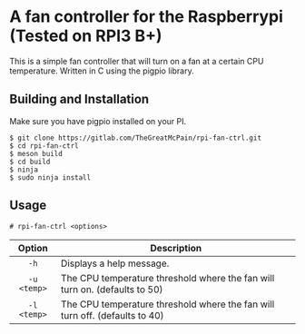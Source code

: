 # A fan controller for the Raspberrypi (Tested on RPI3 B+)

This is a simple fan controller that will turn on a fan at a certain CPU temperature.
Written in C using the pigpio library.

## Building and Installation

Make sure you have pigpio installed on your PI.

```
$ git clone https://gitlab.com/TheGreatMcPain/rpi-fan-ctrl.git
$ cd rpi-fan-ctrl
$ meson build
$ cd build
$ ninja
$ sudo ninja install
```

## Usage

```
# rpi-fan-ctrl <options>
```

| Option | Description |
|:------:| ----------- |
| `-h` | Displays a help message. |
| `-u <temp>` | The CPU temperature threshold where the fan will turn on. (defaults to 50) |
| `-l <temp>` | The CPU temperature threshold where the fan will turn off. (defaults to 40) |
